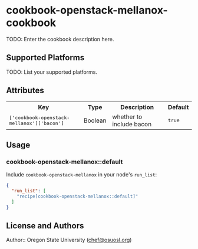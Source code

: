 # cookbook-openstack-mellanox-cookbook

TODO: Enter the cookbook description here.

## Supported Platforms

TODO: List your supported platforms.

## Attributes

<table>
  <tr>
    <th>Key</th>
    <th>Type</th>
    <th>Description</th>
    <th>Default</th>
  </tr>
  <tr>
    <td><tt>['cookbook-openstack-mellanox']['bacon']</tt></td>
    <td>Boolean</td>
    <td>whether to include bacon</td>
    <td><tt>true</tt></td>
  </tr>
</table>

## Usage

### cookbook-openstack-mellanox::default

Include `cookbook-openstack-mellanox` in your node's `run_list`:

```json
{
  "run_list": [
    "recipe[cookbook-openstack-mellanox::default]"
  ]
}
```

## License and Authors

Author:: Oregon State University (<chef@osuosl.org>)
